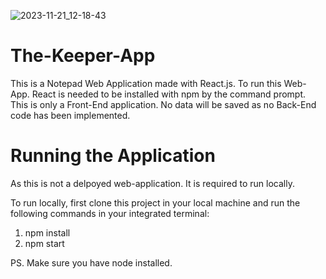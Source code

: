 
![2023-11-21_12-18-43](https://github.com/sabundhal/The-Keeper-App/assets/125143166/e268843f-cb4b-4a69-9e9f-72ac02116f23)

# The-Keeper-App

This is a Notepad Web Application made with React.js. To run this Web-App. React is needed to be installed with npm by the command prompt. 
This is only a Front-End application. No data will be saved as no Back-End code has been implemented.

# Running the Application

As this is not a delpoyed web-application. It is required to run locally.

To run locally, first clone this project in your local machine and run the following commands in your integrated terminal:

1. npm install
2. npm start

PS. Make sure you have node installed.
